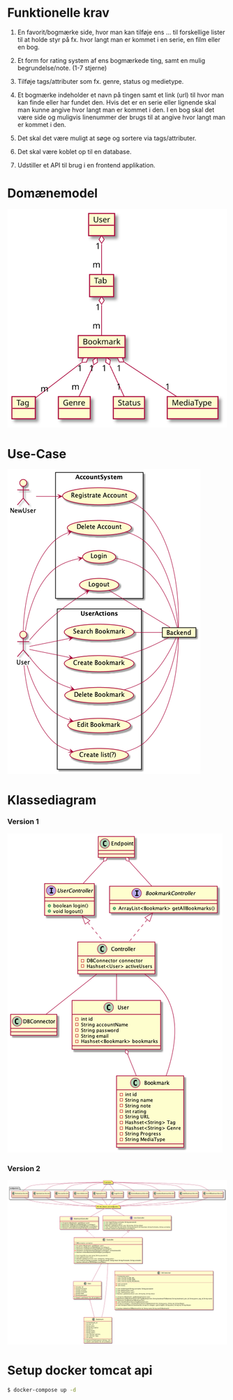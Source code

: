 # Funktionelle krav
1. En favorit/bogmærke side, hvor man kan tilføje ens ... til forskellige lister til at holde styr på fx. hvor 
langt man er kommet i en serie, en film eller en bog. 

2. Et form for rating system af ens bogmærkede ting, samt en mulig begrundelse/note. (1-7 stjerne)

3. Tilføje tags/attributer som fx. genre, status og medietype.

4. Et bogmærke indeholder et navn på tingen samt et link (url) til hvor man kan finde eller har fundet den.
Hvis det er en serie eller lignende skal man kunne angive hvor langt man er kommet i den. I en bog skal det være
side og muligvis linenummer der brugs til at angive hvor langt man er kommet i den. 

5. Det skal det være muligt at søge og sortere via tags/attributer.

6. Det skal være koblet op til en database.

7. Udstiller et API til brug i en frontend applikation.  

# Domænemodel

![Domainmodel v1](docs/DomainModelV1.svg)

# Use-Case

![UseCase v1](docs/UseCaseV1.png)

# Klassediagram

### Version 1
![ClassDiagram v1](docs/ClassDiagramV1.png)

### Version 2
![ClassDiagram v2](docs/ClassDiagramV2.png)

# Setup docker tomcat api

``` bash
$ docker-compose up -d
```



